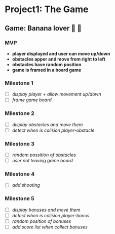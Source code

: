 # Project1: The Game

## Game: Banana lover :banana: :yellow_heart:

### MVP
- **player displayed and user can move up/down**
- **obstacles apper and move from right to left**
- **obstacles have random position**
- **game is framed in a board game**

### Milestone 1
- [ ] *display player + allow movement up/down*
- [ ] *frame game board*

### Milestone 2
- [ ] *display obstacles and move them*
- [ ] *detect when is colision player-obstacle*

### Milestone 3
- [ ] *random possition of obstacles*
- [ ] *user not leaving game board*

### Milestone 4
- [ ] *add shooting*

### Milestone 5
- [ ] *display bonuses and move them*
- [ ] *detect when is colision player-bonus*
- [ ] *random position of bonuses*
- [ ] *add score list when collect bonuses*